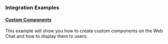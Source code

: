 ### Integration Examples

#### [Custom Components](./custom-component)

This example will show you how to create custom components on the Web Chat and how to display them to users.
